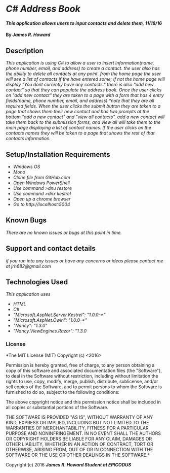 # _C# Address Book_

#### _This application allows users to input contacts and delete them, 11/18/16_

#### By _**James R. Howard**_

## Description

_This application is using C# to allow a user to insert information(name, phone number, email, and address) to create a contact. the user also has the ability to delete all contacts at any point. from the home page the user will see a list of contacts if the have entered some; if not the home page will display "You dont currently have any contacts." there is also "add new contact" so that they can populate the address book. Once the user clicks on "add new contact" they are taken to a page with a form that has 4 entry fields(name, phone number, email, and address) *note that they are all required fields. When the user clicks the submit button they are taken to a page that shows them their new contact and has two prompts at the bottom "add a new contact" and "view all contacts". add a new contact will take them back to the submission forms, and view all will take them to the main page displaying a list of contact names. If the user clicks on the contacts names they will be taken to a page that shows the rest of that contacts information._

## Setup/Installation Requirements

* _Windows OS_
* _Mono_
* _Clone file from GitHub.com_
* _Open Windows PowerShell_
* _Use command >dnu restore_
* _Use command >dnx kestrel_
* _Open up a chrome browser_
* _Go to http://localhost:5004_

## Known Bugs

_There are no known issues or bugs at this point in time._

## Support and contact details

_if you run into any issues or have any concerns or ideas please contact me at jrh682@gmail.com_

## Technologies Used

_This application uses_
* _HTML_
* _C#_
* _"Microsoft.AspNet.Server.Kestrel": "1.0.0-*"_
* _"Microsoft.AspNet.Owin": "1.0.0-*"_
* _"Nancy": "1.3.0"_
* _"Nancy.ViewEngines.Razor": "1.3.0_

### License

*The MIT License (MIT)
Copyright (c) <2016> <James R. Howard>

Permission is hereby granted, free of charge, to any person obtaining a copy of this software and associated documentation files (the "Software"), to deal in the Software without restriction, including without limitation the rights to use, copy, modify, merge, publish, distribute, sublicense, and/or sell copies of the Software, and to permit persons to whom the Software is furnished to do so, subject to the following conditions:

The above copyright notice and this permission notice shall be included in all copies or substantial portions of the Software.

THE SOFTWARE IS PROVIDED "AS IS", WITHOUT WARRANTY OF ANY KIND, EXPRESS OR IMPLIED, INCLUDING BUT NOT LIMITED TO THE WARRANTIES OF MERCHANTABILITY, FITNESS FOR A PARTICULAR PURPOSE AND NONINFRINGEMENT. IN NO EVENT SHALL THE AUTHORS OR COPYRIGHT HOLDERS BE LIABLE FOR ANY CLAIM, DAMAGES OR OTHER LIABILITY, WHETHER IN AN ACTION OF CONTRACT, TORT OR OTHERWISE, ARISING FROM, OUT OF OR IN CONNECTION WITH THE SOFTWARE OR THE USE OR OTHER DEALINGS IN THE SOFTWARE.*

Copyright (c) 2016 **_James R. Howard Student at EPICODUS_**
